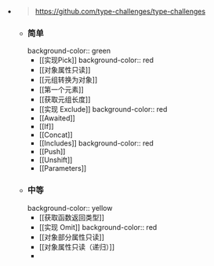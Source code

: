 - > https://github.com/type-challenges/type-challenges
	- ### 简单
	  background-color:: green
		- [[实现Pick]]
		  background-color:: red
		- [[对象属性只读]]
		- [[元组转换为对象]]
		- [[第一个元素]]
		- [[获取元组长度]]
		- [[实现 Exclude]]
		  background-color:: red
		- [[Awaited]]
		- [[If]]
		- [[Concat]]
		- [[Includes]]
		  background-color:: red
		- [[Push]]
		- [[Unshift]]
		- [[Parameters]]
	- ### 中等
	  background-color:: yellow
		- [[获取函数返回类型]]
		- [[实现 Omit]]
		  background-color:: red
		- [[对象部分属性只读]]
		- [[对象属性只读（递归）]]
		-